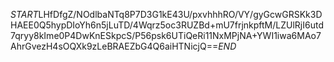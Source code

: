 $START$LHfDfgZ/NOdlbaNTq8P7D3G1kE43U/pxvhhhRO/VY/gyGcwGRSKk3DHAEE0Q5hypDIoYh6n5jLuTD/4Wqrz5oc3RUZBd+mU7frjnkpftM/LZUlRjI6utd7qryy8kIme0P4DwKnESkpcS/P56psk6UTiQeRi11NxMPjNA+YWI1iwa6MAo7AhrGvezH4sOQXk9zLeBRAEZbG4Q6aiHTNicjQ==$END$